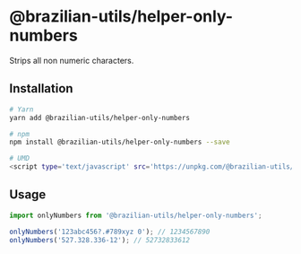 # @brazilian-utils/helper-only-numbers

Strips all non numeric characters.

## Installation

```sh
# Yarn
yarn add @brazilian-utils/helper-only-numbers

# npm
npm install @brazilian-utils/helper-only-numbers --save

# UMD
<script type='text/javascript' src='https://unpkg.com/@brazilian-utils/helper-only-numbers/dist/index.umd.js'></script>
```

## Usage

```js
import onlyNumbers from '@brazilian-utils/helper-only-numbers';

onlyNumbers('123abc456?.#789xyz 0'); // 1234567890
onlyNumbers('527.328.336-12'); // 52732833612
```
